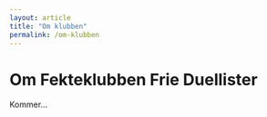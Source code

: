 ```yaml
---
layout: article
title: "Om klubben"
permalink: /om-klubben
---
```

# Om Fekteklubben Frie Duellister

Kommer...
